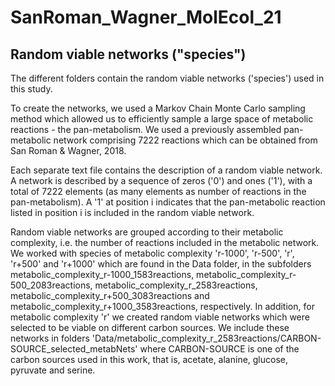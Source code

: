 # SanRoman_Wagner_MolEcol_21


## Random viable networks ("species")

The different folders contain the random viable networks ('species') used in this study. 

To create the networks, we used a Markov Chain Monte Carlo sampling method which allowed us to efficiently sample a large space of metabolic reactions - the pan-metabolism. We used a previously assembled pan-metabolic network comprising 7222 reactions which can be obtained from San Roman & Wagner, 2018. 

Each separate text file contains the description of a random viable network. A network is described by a sequence of zeros ('0') and ones ('1'), with a total of 7222 elements (as many elements as number of reactions in the pan-metabolism). A '1' at position i indicates that the pan-metabolic reaction listed in position i is included in the random viable network.

Random viable networks are grouped according to their metabolic complexity, i.e. the number of reactions included in the metabolic network. We worked with species of metabolic complexity 'r-1000', 'r-500', 'r', 'r+500' and 'r+1000' which are found in the Data folder, in the subfolders metabolic_complexity_r-1000_1583reactions, metabolic_complexity_r-500_2083reactions, metabolic_complexity_r_2583reactions, metabolic_complexity_r+500_3083reactions and metabolic_complexity_r+1000_3583reactions, respectively. In addition, for metabolic complexity 'r' we created random viable networks which were selected to be viable on different carbon sources. We include these networks in folders 'Data/metabolic_complexity_r_2583reactions/CARBON-SOURCE_selected_metabNets' where CARBON-SOURCE is one of the carbon sources used in this work, that is, acetate, alanine, glucose, pyruvate and serine. 





